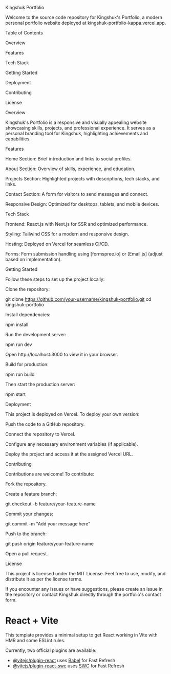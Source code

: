 Kingshuk Portfolio

Welcome to the source code repository for Kingshuk's Portfolio, a modern personal portfolio website deployed at kingshuk-portfolio-kappa.vercel.app.

Table of Contents

Overview

Features

Tech Stack

Getting Started

Deployment

Contributing

License

Overview

Kingshuk's Portfolio is a responsive and visually appealing website showcasing skills, projects, and professional experience. It serves as a personal branding tool for Kingshuk, highlighting achievements and capabilities.

Features

Home Section: Brief introduction and links to social profiles.

About Section: Overview of skills, experience, and education.

Projects Section: Highlighted projects with descriptions, tech stacks, and links.

Contact Section: A form for visitors to send messages and connect.

Responsive Design: Optimized for desktops, tablets, and mobile devices.

Tech Stack

Frontend: React.js with Next.js for SSR and optimized performance.

Styling: Tailwind CSS for a modern and responsive design.

Hosting: Deployed on Vercel for seamless CI/CD.

Forms: Form submission handling using [formspree.io] or [Email.js] (adjust based on implementation).

Getting Started

Follow these steps to set up the project locally:

Clone the repository:

git clone https://github.com/your-username/kingshuk-portfolio.git
cd kingshuk-portfolio

Install dependencies:

npm install

Run the development server:

npm run dev

Open http://localhost:3000 to view it in your browser.

Build for production:

npm run build

Then start the production server:

npm start

Deployment

This project is deployed on Vercel. To deploy your own version:

Push the code to a GitHub repository.

Connect the repository to Vercel.

Configure any necessary environment variables (if applicable).

Deploy the project and access it at the assigned Vercel URL.

Contributing

Contributions are welcome! To contribute:

Fork the repository.

Create a feature branch:

git checkout -b feature/your-feature-name

Commit your changes:

git commit -m "Add your message here"

Push to the branch:

git push origin feature/your-feature-name

Open a pull request.

License

This project is licensed under the MIT License. Feel free to use, modify, and distribute it as per the license terms.

If you encounter any issues or have suggestions, please create an issue in the repository or contact Kingshuk directly through the portfolio's contact form.

# React + Vite

This template provides a minimal setup to get React working in Vite with HMR and some ESLint rules.

Currently, two official plugins are available:

- [@vitejs/plugin-react](https://github.com/vitejs/vite-plugin-react/blob/main/packages/plugin-react/README.md) uses [Babel](https://babeljs.io/) for Fast Refresh
- [@vitejs/plugin-react-swc](https://github.com/vitejs/vite-plugin-react-swc) uses [SWC](https://swc.rs/) for Fast Refresh
